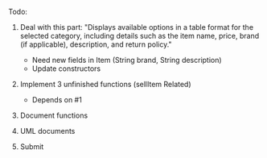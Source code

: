 Todo:

1. Deal with this part:
    "Displays available options in a table format for the selected category, 
    including details such as the item name, price, brand (if applicable), 
    description, and return policy."
    - Need new fields in Item (String brand, String description)
    - Update constructors

2. Implement 3 unfinished functions (sellItem Related)
   - Depends on #1

3. Document functions

4. UML documents

5. Submit
